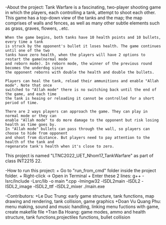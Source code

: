 -About the project:
	Tank Warfare is a fascinating, two-player shooting game in which the players, 
	each controlling a tank, attempt to shoot each other. This game has a top-down view of the
	tanks and the map; the map comprises of walls and fences, as well as many other subtle 
	elements such as grass, graves, flowers, ..etc.

	When the game begins, both tanks have 10 health points and 10 bullets, every time a tank 
	is struck by the opponent's bullet it loses health. The game continues until one of the two
	tanks have zero health, when the players will have 2 options to restart the game(normal mode
	and reborn mode). In reborn mode, the winner of the previous round becomes the underdog since
	the opponent reborns with double the health and double the bullets.

	Players can heal the tank, reload their ammunitions and enable "Allah mode". Note that once
	switched to "Allah mode" there is no switching back until the end of the game, and each time
	the tank is heaing or reloading it cannot be controlled for a short period of time.

	There are 2 ways players can approach the game. They can play in normal mode or they can 
	enable "Allah mode" to do more damage to the opponent but risk losing health as time goes by.
	In "Allah mode" bullets can pass through the wall, so players can choose to hide from opponent
	and shoot from distance. But players need to pay attention to the health of the tank and	
	regenarate tank's health when it's close to zero.

This project is named "LTNC2022_UET_Nhom17_TankWarfare" as part of class INT2215 22.


-How to run this project:
	+ Go to "run_from_cmd" folder inside the project folder.
	+ Right-click -> Open in Terminal
	+ Enter these 2 lines: 
	 	g++ -Isrc/Include -Lsrc/lib -o main *.cpp -lmingw32 -lSDL2main -lSDL2 -lSDL2_image -lSDL2_ttf -lSDL2_mixer
		./main.exe

-Contributors:
	+Le Duc Trung: early game structure, tank functions, map drawing and rendering, tank collision, game graphics
	+Doan Vu Quang Phu: menu making, sound and music handling, linking menu fuctions with game, create makefile file
	+Tran Ba Hoang: game modes, ammo and health structure, tank functions,projectiles functions, bullet collision
